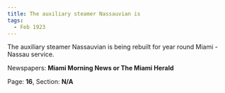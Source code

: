 ```yaml
---  
title: The auxiliary steamer Nassauvian is  
tags:  
  - Feb 1923  
---  
```

  
The auxiliary steamer Nassauvian is being rebuilt for year round Miami - Nassau service.  
  
Newspapers: **Miami Morning News or The Miami Herald**  
  
Page: **16**, Section: **N/A** 
